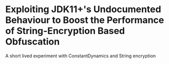 # Exploiting JDK11+'s Undocumented Behaviour to Boost the Performance of String-Encryption Based Obfuscation
A short lived experiment with ConstantDynamics and String encryption
